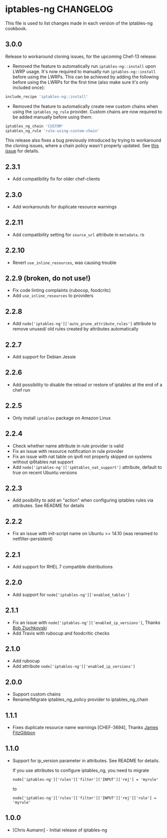 iptables-ng CHANGELOG
=====================

This file is used to list changes made in each version of the iptables-ng cookbook.

3.0.0
-----

Release to workaround cloning issues, for the upcoming Chef-13 release:
- Removed the feature to automatically run `iptables-ng::install` upon LWRP
  usage. It's now required to manually run `iptables-ng::install` before using
  the LWRPs. This can be achieved by adding the following before using the
  LWRPs for the first time (also make sure it's only included once):
```ruby
include_recipe 'iptables-ng::install'
```
- Removed the feature to automatically create new custom chains when using the
  `iptables_ng_rule` provider. Custom chains are now required to be added
  manually before using them:
```ruby
iptables_ng_chain 'CUSTOM'
iptables_ng_rule 'rule-using-custom-chain'
```

This release also fixes a bug previously introduced by trying to workaround the
cloning issues, where a chain policy wasn't properly updated. See [this
issue](https://github.com/chr4-cookbooks/iptables-ng/issues/63) for details.

2.3.1
-----

- Add compatibility fix for older chef-clients

2.3.0
-----

- Add workarounds for duplicate resource warnings

2.2.11
------

- Add compatibility setting for `source_url` attribute in `metadata.rb`

2.2.10
------

- Revert `use_inline_resources`, was causing trouble

2.2.9 (broken, do not use!)
-----

- Fix code linting complaints (rubocop, foodcritc)
- Add `use_inline_resources` to providers

2.2.8
-----

- Add `node['iptables-ng']['auto_prune_attribute_rules']` attribute to remove unused/ old rules created by attributes automatically

2.2.7
-----

- Add support for Debian Jessie

2.2.6
-----

- Add possibility to disable the reload or restore of iptables at the end of a chef run

2.2.5
-----

- Only install `iptables` package on Amazon Linux

2.2.4
-----

- Check whether name attribute in rule provider is valid
- Fix an issue with resource notification in rule provider
- Fix an issue with nat table on ipv6 not properly skipped on systems without ip6tables nat support
- Add `node['iptables-ng']['ip6tables_nat_support']` attribute, default to true on recent Ubuntu
  versions

2.2.3
-----

- Add posibility to add an "action" when configuring iptables rules via attributes. See README for
  details

2.2.2
-----

- Fix an issue with init-script name on Ubuntu >= 14.10 (was renamed to netfilter-persistent)

2.2.1
-----

- Add support for RHEL 7 compatible distributions


2.2.0
-----

- Add support for `node['iptables-ng']['enabled_tables']`


2.1.1
-----

- Fix an issue with `node['iptables-ng']['enabled_ip_versions']`, Thanks [Bob Ziuchkovski](https://github.com/ziuchkovski)
- Add Travis with rubocup and foodcritic checks

2.1.0
-----

- Add rubocup
- Add attribute `node['iptables-ng']['enabled_ip_versions']`


2.0.0
-----

- Support custom chains
- Rename/Migrate iptables\_ng\_policy provider to iptables\_ng\_chain

1.1.1
-----

- Fixes duplicate resource name warnings [CHEF-3694], Thanks [James FitzGibbon](http://github.com/jf647)

1.1.0
-----

- Support for ip\_version parameter in attributes. See README for details.

  If you use attributes to configure iptables\_ng, you need to migrate

  ```node['iptables-ng']['rules']['filter']['INPUT']['rej'] = 'myrule'```

  to

  ```node['iptables-ng']['rules']['filter']['INPUT']['rej']['rule'] = 'myrule'```


1.0.0
-----
- [Chris Aumann] - Initial release of iptables-ng
